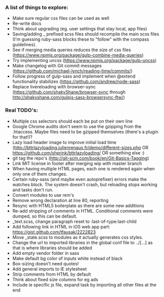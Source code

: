 ### A list of things to explore:

  - Make sure regular css files can be used as well
  - Re-write docs
  - Think about upgrading (eg. user settings that stay local, app files)
  - Saving/adding _ prefixed scss files should recompile the main scss files (I'm guessing ruby-sass blocks these to "follow" with the compass guidelines).
  - See if merging media queries reduces the size of css files (https://www.npmjs.org/package/gulp-combine-media-queries)
  - Try implementing uncss (https://www.npmjs.org/package/gulp-uncss)
  - Make changelog with Git commit messages (https://github.com/michael-lynch/reading-time/commits/)
  - Follow progress of gulp-sass and implement when @extend functionality stabilizes (https://github.com/andrew/node-sass)
  - Replace livereloading with browser-sync (https://github.com/shakyShane/browser-sync through http://shakyshane.com/gulpjs-sass-browsersync-ftw/)

### Real TODO's:

  - Multiple css selectors should each be put on their own line
  - Google Chrome audits don't seem to use the gzipping from the .htaccess. Maybe files need to be gzipped themselves (there's a plugin for that!)?
  - Lazy load header image to improve initial load time (http://bttrlazyloading.julienrenaux.fr/demo/different-sizes.php OR https://github.com/shprink/bttrlazyloading/ OR something else :)
  - git tag the repo's (http://git-scm.com/book/en/Git-Basics-Tagging)
  - Link MIT license in footer after merging wip with master branch
  - When having multiple HTML pages, each one is rendered again when only one of them changes.
  - Certain ruby-sass (and maybe even autoprefixer) errors make the watches block. The system doesn't crash, but reloading stops working and tasks don't run.
  - Convert modules to use rem's
  - Remove wrong declaration at line 80, reporting
  - Resync with HTML5 boilerplate as there are some new additions
  - Re-add stripping of comments in HTML. Conditional comments were dumped, so this can be default.
  - _text.scss, change paragraph reset to :last-of-type:last-child
  - Add following link in HTML in iOS web app part: https://gist.github.com/tfausak/2222823
  - Move _state.scss to modules as it actually generates css styles.
  - Change the url to imported libraries in the global conf file to ../[...] as that is where libraries should be added
  - Add empty vendor folder in sass
  - Make default bg color of inputs white instead of black 
  - Box-sizing doesn't need quotes!
  - Add general imports to IE stylesheet
  - Strip comments from HTML by default
  - Think about fixed size columns for eg ads
  - Include ie specific js file, expand task by importing all other files at the end